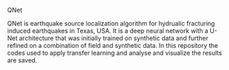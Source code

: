 QNet

QNet is earthquake source localization algorithm for hydrualic fracturing induced earthquakes in Texas, USA. It is a deep neural network with a U-Net architecture that was initially trained on synthetic data and further refined on a combination of field and synthetic data. In this repository the codes used to apply transfer learning and analyse and visualize the results are saved.
